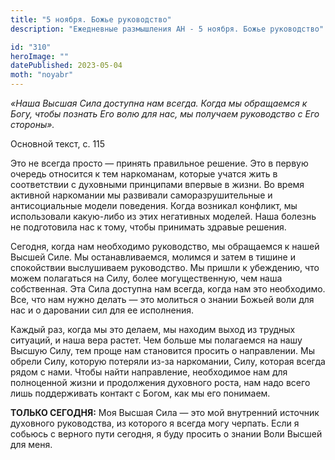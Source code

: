 ```yaml
---
title: "5 ноября. Божье руководство"
description: "Ежедневные размышления АН - 5 ноября. Божье руководство"

id: "310"
heroImage: ""
datePublished: 2023-05-04
moth: "noyabr"
---
```


_«Наша Высшая Сила доступна нам всегда. Когда мы обращаемся к Богу, чтобы
познать Его волю для нас, мы получаем руководство с Его стороны»._

Основной текст, с. 115

Это не всегда просто — принять правильное решение. Это в первую очередь
относится к тем наркоманам, которые учатся жить в соответствии с духовными
принципами впервые в жизни. Во время активной наркомании мы развивали
саморазрушительные и антисоциальные модели поведения. Когда возникал конфликт,
мы использовали какую-либо из этих негативных моделей. Наша болезнь не
подготовила нас к тому, чтобы принимать здравые решения.

Сегодня, когда нам необходимо руководство, мы обращаемся к нашей Высшей Силе.
Мы останавливаемся, молимся и затем в тишине и спокойствии выслушиваем
руководство. Мы пришли к убеждению, что можем полагаться на Силу, более
могущественную, чем наша собственная. Эта Сила доступна нам всегда, когда нам
это необходимо. Все, что нам нужно делать — это молиться о знании Божьей воли
для нас и о даровании сил для ее исполнения.

Каждый раз, когда мы это делаем, мы находим выход из трудных ситуаций, и наша
вера растет. Чем больше мы полагаемся на нашу Высшую Силу, тем проще нам
становится просить о направлении. Мы обрели Силу, которую потеряли из-за
наркомании, Силу, которая всегда рядом с нами. Чтобы найти направление,
необходимое нам для полноценной жизни и продолжения духовного роста, нам надо
всего лишь поддерживать контакт с Богом, как мы его понимаем.

**ТОЛЬКО СЕГОДНЯ:** Моя Высшая Сила — это мой внутренний источник духовного
руководства, из которого я всегда могу черпать. Если я собьюсь с верного пути
сегодня, я буду просить о знании Воли Высшей для меня.
